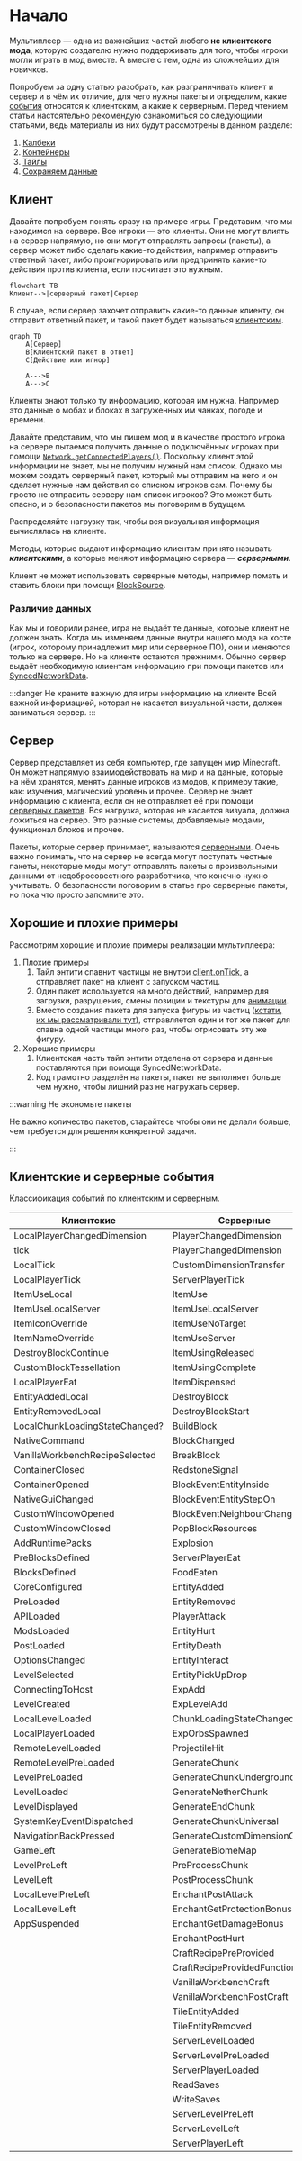 # Начало
Мультиплеер — одна из важнейших частей любого **не клиентского мода**, которую создателю нужно поддерживать для того, чтобы игроки могли играть в мод вместе. А вместе с тем, одна из сложнейших для новичков.

Попробуем за одну статью разобрать, как разграничивать клиент и сервер и в чём их отличие, для чего нужны пакеты и определим, какие [события](../events/callbacks) относятся к клиентским, а какие к серверным.
Перед чтением статьи настоятельно рекомендую ознакомиться со следующими статьями, ведь материалы из них будут рассмотрены в данном разделе: 
1. [Калбеки](../events/callbacks)
2. [Контейнеры](../storage/containers) 
3. [Тайлы](../storage/tile-entities)
4. [Сохраняем данные](../storage/saving-basics)
## Клиент
Давайте попробуем понять сразу на примере игры. Представим, что мы находимся на сервере. Все игроки — это клиенты. Они не могут влиять на сервер напрямую, но они могут отправлять запросы (пакеты), а сервер может либо сделать какие-то действия, например отправить ответный пакет, либо проигнорировать или предпринять какие-то действия против клиента, если посчитает это нужным.
```mermaid
flowchart TB
Клиент-->|серверный пакет|Сервер
```
В случае, если сервер захочет отправить какие-то данные клиенту, он отправит ответный пакет, и такой пакет будет называться [клиентским](client-packets).
```mermaid
graph TD
    A[Сервер]
    B[Клиентский пакет в ответ]
    C[Действие или игнор]

    A--->B
    A--->C
```
Клиенты знают только ту информацию, которая им нужна. Например это данные о мобах и блоках в загруженных им чанках, погоде и времени.

Давайте представим, что мы пишем мод и в качестве простого игрока на сервере пытаемся получить данные о подключённых игроках при помощи [``Network.getConnectedPlayers()``](/api/core-engine/Network.d.ts). Поскольку клиент этой информации не знает, мы не получим нужный нам список. Однако мы можем создать серверный пакет, который мы отправим на него и он сделает нужные нам действия со списком игроков сам. Почему бы просто не отправить серверу нам список игроков? Это может быть опасно, и о безопасности пакетов мы поговорим в будущем.

Распределяйте нагрузку так, чтобы вся визуальная информация вычислялась на клиенте.

Методы, которые выдают информацию клиентам принято называть ***клиентскими***, а которые меняют информацию сервера — ***серверными***.

Клиент не может использовать серверные методы, например ломать и ставить блоки при помощи [BlockSource](/api/core-engine/BlockSource.d.ts).

### Различие данных
Как мы и говорили ранее, игра не выдаёт те данные, которые клиент не должен знать.  Когда мы изменяем данные внутри нашего мода на хосте (игрок, которому принадлежит мир или серверное ПО), они и меняются только на сервере. Но на клиенте остаются прежними. Обычно сервер выдаёт необходимую клиентам информацию при помощи пакетов или [SyncedNetworkData](../events/using-synced-data).

:::danger Не храните важную для игры информацию на клиенте
Всей важной информацией, которая не касается визуальной части, должен заниматься сервер.
:::

## Сервер
Сервер представляет из себя компьютер, где запущен мир Minecraft. Он может напрямую взаимодействовать на мир и на данные, которые на нём хранятся, менять данные игроков из модов, к примеру такие, как: изучения, магический уровень и прочее. Сервер не знает информацию с клиента, если он не отправляет её при помощи [серверных пакетов](server-packets).
Вся нагрузка, которая не касается визуала, должна ложиться на сервер. Это разные системы, добавляемые модами, функционал блоков и прочее.

Пакеты, которые сервер принимает, называются [серверными](server-packets). Очень важно понимать, что на сервер не всегда могут поступать честные пакеты, некоторые моды могут отправлять пакеты с произвольными данными от недобросовестного разработчика, что конечно нужно учитывать. О безопасности поговорим в статье про серверные пакеты, но пока что просто запомните это.

## Хорошие и плохие примеры
Рассмотрим хорошие и плохие примеры реализации мультиплеера:

1. Плохие примеры
   1. Тайл энтити спавнит частицы не внутри [client.onTick](/api/core-engine/TileEntity.d.ts), а отправляет пакет на клиент с запуском частиц.
   2. Один пакет используется на много действий, например для загрузки, разрушения, смены позиции и текстуры для [анимации](/api/core-engine/Animation.d.ts).
   3. Вместо создания пакета для запуска фигуры из частиц ([кстати, их мы рассматривали тут](../environment/particles)), отправляется один и тот же пакет для спавна одной частицы много раз, чтобы отрисовать эту же фигуру.
2. Хорошие примеры
   1. Клиентская часть тайл энтити отделена от сервера и данные поставляются при помощи SyncedNetworkData.
   2. Код грамотно разделён на пакеты, пакет не выполняет больше чем нужно, чтобы лишний раз не нагружать сервер.

:::warning Не экономьте пакеты

Не важно количество пакетов, старайтесь чтобы они не делали больше, чем требуется для решения конкретной задачи.

:::

## Клиентские и серверные события
Классификация событий по клиентским и серверным.

| Клиентские | Серверные |
| ---------- | --------- |
| LocalPlayerChangedDimension | PlayerChangedDimension 
| tick |  PlayerChangedDimension
| LocalTick | CustomDimensionTransfer
| LocalPlayerTick | ServerPlayerTick
| ItemUseLocal | ItemUse
| ItemUseLocalServer | ItemUseLocalServer
| ItemIconOverride | ItemUseNoTarget
| ItemNameOverride | ItemUseServer
| DestroyBlockContinue | ItemUsingReleased
| CustomBlockTessellation | ItemUsingComplete
| LocalPlayerEat | ItemDispensed
| EntityAddedLocal | DestroyBlock
| EntityRemovedLocal | DestroyBlockStart
| LocalChunkLoadingStateChanged? | BuildBlock
| NativeCommand | BlockChanged
| VanillaWorkbenchRecipeSelected | BreakBlock
| ContainerClosed | RedstoneSignal
| ContainerOpened | BlockEventEntityInside
| NativeGuiChanged | BlockEventEntityStepOn
| CustomWindowOpened | BlockEventNeighbourChange
| CustomWindowClosed | PopBlockResources
| AddRuntimePacks | Explosion
| PreBlocksDefined | ServerPlayerEat
| BlocksDefined | FoodEaten
| CoreConfigured | EntityAdded
| PreLoaded | EntityRemoved
| APILoaded | PlayerAttack
| ModsLoaded | EntityHurt
| PostLoaded | EntityDeath
| OptionsChanged | EntityInteract
| LevelSelected | EntityPickUpDrop
| ConnectingToHost | ExpAdd
| LevelCreated | ExpLevelAdd
| LocalLevelLoaded | ChunkLoadingStateChanged?
| LocalPlayerLoaded | ExpOrbsSpawned
| RemoteLevelLoaded | ProjectileHit
| RemoteLevelPreLoaded| GenerateChunk
| LevelPreLoaded | GenerateChunkUnderground
| LevelLoaded | GenerateNetherChunk
| LevelDisplayed | GenerateEndChunk
| SystemKeyEventDispatched | GenerateChunkUniversal
| NavigationBackPressed | GenerateCustomDimensionChunk
| GameLeft | GenerateBiomeMap
| LevelPreLeft | PreProcessChunk
| LevelLeft | PostProcessChunk
| LocalLevelPreLeft | EnchantPostAttack
| LocalLevelLeft | EnchantGetProtectionBonus
| AppSuspended | EnchantGetDamageBonus
| | EnchantPostHurt
| | CraftRecipePreProvided
| | CraftRecipeProvidedFunction
| | VanillaWorkbenchCraft
| | VanillaWorkbenchPostCraft
| | TileEntityAdded
| | TileEntityRemoved
| | ServerLevelLoaded
| | ServerLevelPreLoaded
| | ServerPlayerLoaded
| | ReadSaves
| | WriteSaves
| | ServerLevelPreLeft
| | ServerLevelLeft
| | ServerPlayerLeft